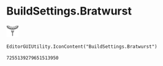 # BuildSettings.Bratwurst
![](/img/BuildSettings.Bratwurst.png)

``` CSharp
EditorGUIUtility.IconContent("BuildSettings.Bratwurst")
```
```
7255139279651513950
```
